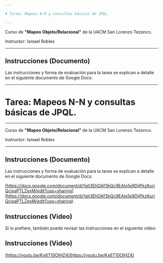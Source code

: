 ```yaml
---

# Tarea: Mapeos N-N y consultas básicas de JPQL.

---
```


Curso de **"Mapeo Objeto/Relacional"** de la UACM San Lorenzo Tezonco.

Instructor: Ismael Robles

---

## Instrucciones (Documento)

Las instrucciones y forma de evaluación para la tarea se explican a detalle en el siguiente documento de Google Docs:

---

# Tarea: Mapeos N-N y consultas básicas de JPQL.

---

Curso de **"Mapeo Objeto/Relacional"** de la UACM San Lorenzo Tezonco.

Instructor: Ismael Robles

---

## Instrucciones (Documento)

Las instrucciones y forma de evaluación para la tarea se explican a detalle en el siguiente documento de Google Docs:

[https://docs.google.com/document/d/1gjt3EhDAf3hQc9EAlq1e9DijPkzKuriQcjxaPTLZexM/edit?usp=sharing]
(https://docs.google.com/document/d/1gjt3EhDAf3hQc9EAlq1e9DijPkzKuriQcjxaPTLZexM/edit?usp=sharing)

## Instrucciones (Video)

Si lo prefiere, también puede revisar las instrucciones en el siguiente video:

## Instrucciones (Video)

[https://youtu.be/Kx6T10OIHZ4](https://youtu.be/Kx6T10OIHZ4)

